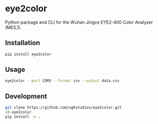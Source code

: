 # eye2color

Python package and CLI for the Wuhan Jingce EYE2-400 Color Analyzer (MES,1).

## Installation
```bash
pip install eye2color
```

## Usage
```bash
eye2color --port COM3 --format csv --output data.csv
```

## Development
```bash
git clone https://github.com/ughstudios/eye2color.git
cd eye2color
pip install -e .
```
